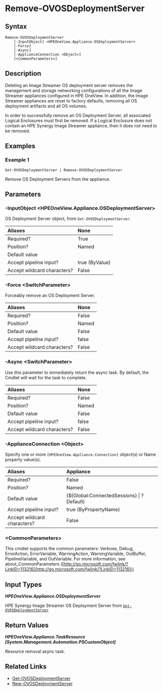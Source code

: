 ﻿---
description: Remove an HPE Synergy Image Streamer OS Deployment server.
---

# Remove-OVOSDeploymentServer

## Syntax

```text
Remove-OVOSDeploymentServer
    [-InputObject] <HPEOneView.Appliance.OSDeploymentServer>
    [-Force]
    [-Async]
    [-ApplianceConnection <Object>]
    [<CommonParameters>]
```

## Description

Deleting an Image Streamer OS deployment server removes the management and storage networking configurations of all the Image Streamer appliances configured in HPE OneView. In addition, the Image Streamer appliances are reset to factory defaults, removing all OS deployment artifacts and all OS volumes.

In order to successfully remove an OS Deployment Server, all associated Logical Enclosures must first be removed.  If a Logical Enclosure does not contain an HPE Synergy Image Streamer appliance, then it does not need to be removed.

## Examples

###  Example 1 

```text
Get-OVOSDeploymentServer | Remove-OVOSDeploymentServer
```

Remove OS Deployment Servers from the appliance.

## Parameters

### -InputObject &lt;HPEOneView.Appliance.OSDeploymentServer&gt;

OS Deployment Server object, from `Get-OVOSDeploymentServer`.

| Aliases | None |
| :--- | :--- |
| Required? | True |
| Position? | Named |
| Default value |  |
| Accept pipeline input? | true (ByValue) |
| Accept wildcard characters? | False |

### -Force &lt;SwitchParameter&gt;

Forceably remove an OS Deployment Server.

| Aliases | None |
| :--- | :--- |
| Required? | False |
| Position? | Named |
| Default value | False |
| Accept pipeline input? | false |
| Accept wildcard characters? | False |

### -Async &lt;SwitchParameter&gt;

Use this parameter to immediately return the async task.  By default, the Cmdlet will wait for the task to complete.

| Aliases | None |
| :--- | :--- |
| Required? | False |
| Position? | Named |
| Default value | False |
| Accept pipeline input? | false |
| Accept wildcard characters? | False |

### -ApplianceConnection &lt;Object&gt;

Specify one or more `[HPEOneView.Appliance.Connection]` object(s) or Name property value(s).

| Aliases | Appliance |
| :--- | :--- |
| Required? | False |
| Position? | Named |
| Default value | (${Global:ConnectedSessions} &vert; ? Default) |
| Accept pipeline input? | true (ByPropertyName) |
| Accept wildcard characters? | False |

### &lt;CommonParameters&gt;

This cmdlet supports the common parameters: Verbose, Debug, ErrorAction, ErrorVariable, WarningAction, WarningVariable, OutBuffer, PipelineVariable, and OutVariable. For more information, see about\_CommonParameters \([http://go.microsoft.com/fwlink/?LinkID=113216](http://go.microsoft.com/fwlink/?LinkID=113216)\)

## Input Types

_**HPEOneView.Appliance.OSDeploymentServer**_

HPE Synergy Image Streamer OS Deployment Server from [`Get-OVOSDeploymentServer`](get-ovosdeploymentserver.md)

## Return Values

_**HPEOneView.Appliance.TaskResource [System.Management.Automation.PSCustomObject]**_

Resource removal async task.

## Related Links

* [Get-OVOSDeploymentServer](get-ovosdeploymentserver.md)
* [New-OVOSDeploymentServer](new-ovosdeploymentserver.md)
